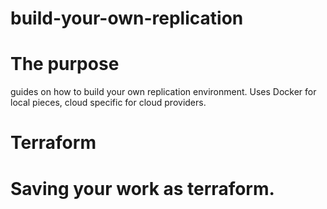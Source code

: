 # build-your-own-replication

# The purpose

guides on how to build your own replication environment. Uses Docker for local pieces, cloud specific for cloud providers.

# Terraform

# Saving your work as terraform.